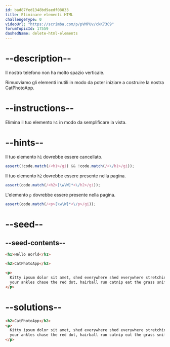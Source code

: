 ```yaml
---
id: bad87fed1348bd9aedf08833
title: Eliminare elementi HTML
challengeType: 0
videoUrl: "https://scrimba.com/p/pVMPUv/ckK73C9"
forumTopicId: 17559
dashedName: delete-html-elements
---
```


# --description--

Il nostro telefono non ha molto spazio verticale.

Rimuoviamo gli elementi inutili in modo da poter iniziare a costruire la nostra CatPhotoApp.

# --instructions--

Elimina il tuo elemento `h1` in modo da semplificare la vista.

# --hints--

Il tuo elemento `h1` dovrebbe essere cancellato.

```js
assert(!code.match(/<h1>/gi) && !code.match(/<\/h1>/gi));
```

Il tuo elemento `h2` dovrebbe essere presente nella pagina.

```js
assert(code.match(/<h2>[\w\W]*<\/h2>/gi));
```

L'elemento `p` dovrebbe essere presente nella pagina.

```js
assert(code.match(/<p>[\w\W]*<\/p>/gi));
```

# --seed--

## --seed-contents--

```html
<h1>Hello World</h1>

<h2>CatPhotoApp</h2>

<p>
  Kitty ipsum dolor sit amet, shed everywhere shed everywhere stretching attack
  your ankles chase the red dot, hairball run catnip eat the grass sniff.
</p>
```

# --solutions--

```html
<h2>CatPhotoApp</h2>
<p>
  Kitty ipsum dolor sit amet, shed everywhere shed everywhere stretching attack
  your ankles chase the red dot, hairball run catnip eat the grass sniff.
</p>
```
